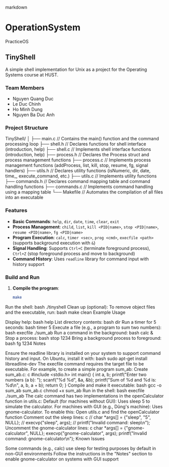 markdown
# OperationSystem
PracticeOS

## TinyShell
A simple shell implementation for Unix as a project for the Operating Systems course at HUST.

### Team Members
- Nguyen Quang Duc
- Le Duc Chinh
- Ho Minh Dung
- Nguyen Ba Duc Anh

### Project Structure
TinyShell/
│
├── main.c // Contains the main() function and the command processing loop
├── shell.h // Declares functions for shell interface (introduction, help)
├── shell.c // Implements shell interface functions (introduction, help)
├── process.h // Declares the Process struct and process management functions
├── process.c // Implements process management functions (addProcess, list, kill, stop, resume, fg, signal handlers)
├── utils.h // Declares utility functions (isNumeric, dir, date, time_, execute_command, etc.)
├── utils.c // Implements utility functions
├── commands.h // Declares command mapping table and command handling functions
├── commands.c // Implements command handling using a mapping table
└── Makefile // Automates the compilation of all files into an executable


### Features
- **Basic Commands**: `help`, `dir`, `date`, `time`, `clear`, `exit`
- **Process Management**: `child`, `list`, `kill <PID|name>`, `stop <PID|name>`, `resume <PID|name>`, `fg <PID|name>`
- **Program Execution**: `calc`, `timer <sec>`, `prog <cmd>`, `execfile <path>` (supports background execution with `&`)
- **Signal Handling**: Supports `Ctrl+C` (terminate foreground process), `Ctrl+Z` (stop foreground process and move to background)
- **Command History**: Uses `readline` library for command input with history support

### Build and Run
1. **Compile the program**:
   ```bash
   make
Run the shell:
bash
./tinyshell
Clean up (optional): To remove object files and the executable, run:
bash
make clean
Example Usage

Display help:
bash
help
List directory contents:
bash
dir
Run a timer for 5 seconds:
bash
timer 5
Execute a file (e.g., a program to sum two numbers):
bash
execfile ./sum_ab
Run a command in the background:
bash
calc &
Stop a process:
bash
stop 1234
Bring a background process to foreground:
bash
fg 1234
Notes

Ensure the readline library is installed on your system to support command history and input.
On Ubuntu, install it with:
bash
sudo apt-get install libreadline-dev
The execfile command requires the target file to be executable. For example, to create a simple program sum_ab:
Create sum_ab.c:
c
#include <stdio.h>
int main() {
    int a, b;
    printf("Enter two numbers (a b): ");
    scanf("%d %d", &a, &b);
    printf("Sum of %d and %d is: %d\n", a, b, a + b);
    return 0;
}
Compile and make it executable:
bash
gcc -o sum_ab sum_ab.c
chmod +x sum_ab
Run in the shell:
bash
execfile ./sum_ab
The calc command has two implementations in the openCalculator function in utils.c:
Default (for machines without GUI): Uses sleep 5 to simulate the calculator.
For machines with GUI (e.g., Dũng's machine): Uses gnome-calculator. To enable this:
Open utils.c and find the openCalculator function
Comment out the sleep lines:
c
// char *args[] = {"sleep", "5", NULL};
// execvp("sleep", args);
// printf("Invalid command: sleep\n");
Uncomment the gnome-calculator lines:
c
char *args[] = {"gnome-calculator", NULL};
execvp("gnome-calculator", args);
printf("Invalid command: gnome-calculator\n");
Known Issues

Some commands (e.g., calc) use sleep for testing purposes by default in non-GUI environments
Follow the instructions in the "Notes" section to enable gnome-calculator on systems with GUI support